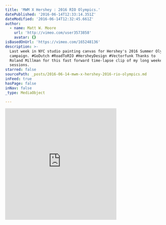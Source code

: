 ```yaml
---
title: 'MWM X Hershey : 2016 RIO Olympics.'
datePublished: '2016-06-14T12:33:14.351Z'
dateModified: '2016-06-14T12:32:45.661Z'
author:
  - name: Matt W. Moore
    url: 'http://vimeo.com/user3573858'
    avatar: {}
isBasedOnUrl: 'https://vimeo.com/165248136'
description: >-
  Last week in NYC studio painting canvas for Hershey's 2016 Summer Olympics
  campaign. ‪#‎GoDutch‬ ‪#‎RoadToRIO‬ ‪#‎HersheyDesign‬ ‪#‎Vectorfunk‬ Thanks to
  Roland Millman for this fast forward time-lapse clip of my long weekend
  sessions.
starred: false
sourcePath: _posts/2016-06-14-mwm-x-hershey-2016-rio-olympics.md
inFeed: true
hasPage: false
inNav: false
_type: MediaObject

---
```

<iframe src="https://cdn.embedly.com/widgets/media.html?src=https%3A%2F%2Fplayer.vimeo.com%2Fvideo%2F165248136&amp;url=https%3A%2F%2Fvimeo.com%2F165248136&amp;image=http%3A%2F%2Fi.vimeocdn.com%2Fvideo%2F569058439_295x166.jpg&amp;key=b7d04c9b404c499eba89ee7072e1c4f7&amp;type=text%2Fhtml&amp;schema=vimeo" width="360" height="360" scrolling="no" frameborder="0" allowfullscreen="" style=""></iframe>